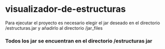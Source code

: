 # visualizador-de-estructuras
Para ejecutar el proyecto es necesario elegir el jar deseado en el directorio /estructuras.jar y añadirlo al directorio /jar_files

### Todos los jar se encuentran en el directorio /estructuras jar

